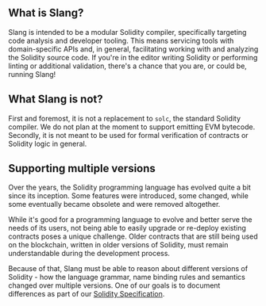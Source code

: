 ## What is Slang?

Slang is intended to be a modular Solidity compiler, specifically targeting code analysis and developer tooling. This means servicing tools with domain-specific APIs and, in general, facilitating working with and analyzing the Solidity source code. If you're in the editor writing Solidity or performing linting or additional validation, there's a chance that you are, or could be, running Slang!

## What Slang is not?

First and foremost, it is not a replacement to `solc`, the standard Solidity compiler. We do not plan at the moment to support emitting EVM bytecode. Secondly, it is not meant to be used for formal verification of contracts or Solidity logic in general.

## Supporting multiple versions

Over the years, the Solidity programming language has evolved quite a bit since its inception. Some features were introduced, some changed, while some eventually became obsolete and were removed altogether.

While it's good for a programming language to evolve and better serve the needs of its users, not being able to easily upgrade or re-deploy existing contracts poses a unique challenge. Older contracts that are still being used on the blockchain, written in older versions of Solidity, must remain understandable during the development process.

Because of that, Slang must be able to reason about different versions of Solidity - how the language grammar, name binding rules and semantics changed over multiple versions. One of our goals is to document differences as part of our [Solidity Specification](../solidity-specification/index.md).
